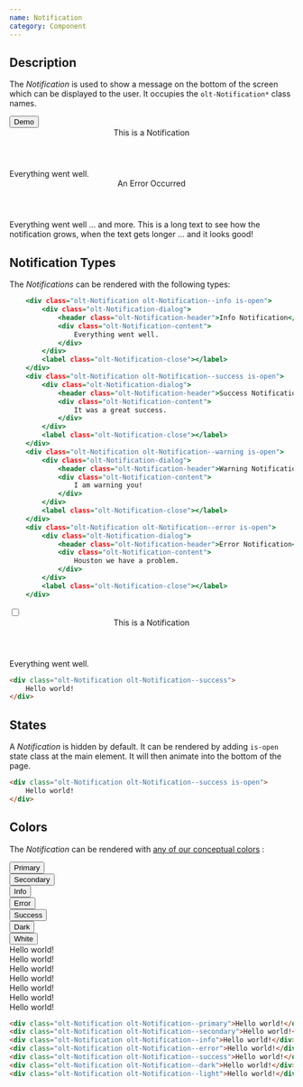 ```yaml
---
name: Notification
category: Component
---
```


## Description

The *Notification* is used to show a message on the bottom of the screen which
can be displayed to the user. It occupies the `olt-Notification*` class names.

<div class="olt-Card olt-u-padding5">
  <div class="olt-u-marginAuto">
    <button class="olt-Button" onclick={showNotifications()}>Demo</button>
 </div>
</div>

<div class="olt-Notifications">
    <div class="olt-Notification olt-Notification--success">
        <div class="olt-Notification-dialog">
            <header class="olt-Notification-header">This is a Notification</header>
            <div class="olt-Notification-content">
                Everything went well.
            </div>
        </div>
        <label class="olt-Notification-close"></label>
    </div>
    <div class="olt-Notification olt-Notification--error">
        <div class="olt-Notification-dialog">
            <header class="olt-Notification-header">An Error Occurred</header>
            <div class="olt-Notification-content">
                Everything went well ... and more. This is a long text to see how the notification grows, when the text gets longer ... and it looks good!
            </div>
        </div>
        <label class="olt-Notification-close"></label>
    </div>
</div>

## Notification Types

The *Notifications* can be rendered with the following types:

```types.html
    <div class="olt-Notification olt-Notification--info is-open">
        <div class="olt-Notification-dialog">
            <header class="olt-Notification-header">Info Notification</header>
            <div class="olt-Notification-content">
                Everything went well.
            </div>
        </div>
        <label class="olt-Notification-close"></label>
    </div>
    <div class="olt-Notification olt-Notification--success is-open">
        <div class="olt-Notification-dialog">
            <header class="olt-Notification-header">Success Notification</header>
            <div class="olt-Notification-content">
                It was a great success.
            </div>
        </div>
        <label class="olt-Notification-close"></label>
    </div>
    <div class="olt-Notification olt-Notification--warning is-open">
        <div class="olt-Notification-dialog">
            <header class="olt-Notification-header">Warning Notification</header>
            <div class="olt-Notification-content">
                I am warning you!
            </div>
        </div>
        <label class="olt-Notification-close"></label>
    </div>
    <div class="olt-Notification olt-Notification--error is-open">
        <div class="olt-Notification-dialog">
            <header class="olt-Notification-header">Error Notification</header>
            <div class="olt-Notification-content">
                Houston we have a problem.
            </div>
        </div>
        <label class="olt-Notification-close"></label>
    </div>
```

<div class="olt-Card olt-u-padding5">
    <div class="olt-u-marginAuto">
        <input data-toggle="notification" id="demo-3" type="checkbox">
        <label class="olt-Button" id="button-demo-3" for="notification-demo-3"></label>
        <div class="olt-Notifications">
            <div class="olt-Notification olt-Notification--success" data-notification-trigger="notification-demo-3">
                <div class="olt-Notification-dialog">
                    <header class="olt-Notification-header">This is a Notification</header>
                    <div class="olt-Notification-content">
                        Everything went well.
                    </div>
                </div>
                <label class="olt-Notification-close" for="notification-demo-3"></label>
            </div>
        </div>
    </div>
</div>

```html
<div class="olt-Notification olt-Notification--success">
    Hello world!
</div>
```

## States

A *Notification* is hidden by default. It can be rendered by adding `is-open` 
state class at the main element. It will then animate into the bottom of the
page.

```html
<div class="olt-Notification olt-Notification--success is-open">
    Hello world!
</div>
```

## Colors

The *Notification* can be rendered with 
[any of our conceptual colors](/#concepts-colors) :

<div class="olt-Card olt-u-padding5">
  <div class="olt-u-marginAuto olt-u-padding1">
     <button class="olt-Button olt-Button--primary" data-notification-trigger="demo-2">Primary</button>
  </div>
  <div class="olt-u-marginAuto olt-u-padding1">
     <button class="olt-Button olt-Button--secondary" data-notification-trigger="demo-3">Secondary</button>
  </div>
  <div class="olt-u-marginAuto olt-u-padding1">
     <button class="olt-Button olt-Button--info" data-notification-trigger="demo-4">Info</button>
  </div>
  <div class="olt-u-marginAuto olt-u-padding1">
     <button class="olt-Button olt-Button--error" data-notification-trigger="demo-5">Error</button>
  </div>
  <div class="olt-u-marginAuto olt-u-padding1">
     <button class="olt-Button olt-Button--success" data-notification-trigger="demo-6">Success</button>
  </div>
  <div class="olt-u-marginAuto olt-u-padding1">
     <button class="olt-Button olt-Button--dark" data-notification-trigger="demo-7">Dark</button>
  </div>
  <div class="olt-u-marginAuto olt-u-padding1">
     <button class="olt-Button" data-notification-trigger="demo-8">White</button>
  </div>
</div>
<div class="olt-Notification olt-Notification--primary" data-notification-target="demo-2">
    Hello world!
</div>
<div class="olt-Notification olt-Notification--secondary" data-notification-target="demo-3">
    Hello world!
</div>
<div class="olt-Notification olt-Notification--info" data-notification-target="demo-4">
    Hello world!
</div>
<div class="olt-Notification olt-Notification--error" data-notification-target="demo-5">
    Hello world!
</div>
<div class="olt-Notification olt-Notification--success" data-notification-target="demo-6">
    Hello world!
</div>
<div class="olt-Notification olt-Notification--dark" data-notification-target="demo-7">
    Hello world!
</div>
<div class="olt-Notification olt-Notification--light" data-notification-target="demo-8">
    Hello world!
</div>

```html
<div class="olt-Notification olt-Notification--primary">Hello world!</div>
<div class="olt-Notification olt-Notification--secondary">Hello world!</div>
<div class="olt-Notification olt-Notification--info">Hello world!</div>
<div class="olt-Notification olt-Notification--error">Hello world!</div>
<div class="olt-Notification olt-Notification--success">Hello world!</div>
<div class="olt-Notification olt-Notification--dark">Hello world!</div>
<div class="olt-Notification olt-Notification--light">Hello world!</div>
```

